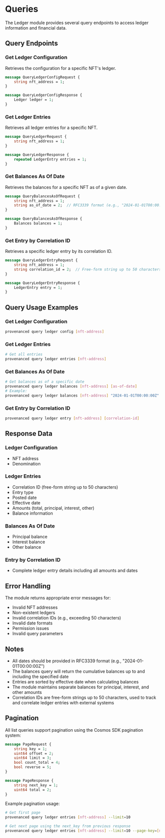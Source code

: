 # Queries

The Ledger module provides several query endpoints to access ledger information and financial data.

## Query Endpoints

### Get Ledger Configuration
Retrieves the configuration for a specific NFT's ledger.

```protobuf
message QueryLedgerConfigRequest {
    string nft_address = 1;
}

message QueryLedgerConfigResponse {
    Ledger ledger = 1;
}
```

### Get Ledger Entries
Retrieves all ledger entries for a specific NFT.

```protobuf
message QueryLedgerRequest {
    string nft_address = 1;
}

message QueryLedgerResponse {
    repeated LedgerEntry entries = 1;
}
```

### Get Balances As Of Date
Retrieves the balances for a specific NFT as of a given date.

```protobuf
message QueryBalancesAsOfRequest {
    string nft_address = 1;
    string as_of_date = 2;  // RFC3339 format (e.g., "2024-01-01T00:00:00Z")
}

message QueryBalancesAsOfResponse {
    Balances balances = 1;
}
```

### Get Entry by Correlation ID
Retrieves a specific ledger entry by its correlation ID.

```protobuf
message QueryLedgerEntryRequest {
    string nft_address = 1;
    string correlation_id = 2;  // Free-form string up to 50 characters
}

message QueryLedgerEntryResponse {
    LedgerEntry entry = 1;
}
```

## Query Usage Examples

### Get Ledger Configuration
```bash
provenanced query ledger config [nft-address]
```

### Get Ledger Entries
```bash
# Get all entries
provenanced query ledger entries [nft-address]
```

### Get Balances As Of Date
```bash
# Get balances as of a specific date
provenanced query ledger balances [nft-address] [as-of-date]
# Example:
provenanced query ledger balances [nft-address] "2024-01-01T00:00:00Z"
```

### Get Entry by Correlation ID
```bash
provenanced query ledger entry [nft-address] [correlation-id]
```

## Response Data

### Ledger Configuration
- NFT address
- Denomination

### Ledger Entries
- Correlation ID (free-form string up to 50 characters)
- Entry type
- Posted date
- Effective date
- Amounts (total, principal, interest, other)
- Balance information

### Balances As Of Date
- Principal balance
- Interest balance
- Other balance

### Entry by Correlation ID
- Complete ledger entry details including all amounts and dates

## Error Handling

The module returns appropriate error messages for:
- Invalid NFT addresses
- Non-existent ledgers
- Invalid correlation IDs (e.g., exceeding 50 characters)
- Invalid date formats
- Permission issues
- Invalid query parameters

## Notes

- All dates should be provided in RFC3339 format (e.g., "2024-01-01T00:00:00Z")
- The balances query will return the cumulative balances up to and including the specified date
- Entries are sorted by effective date when calculating balances
- The module maintains separate balances for principal, interest, and other amounts
- Correlation IDs are free-form strings up to 50 characters, used to track and correlate ledger entries with external systems

## Pagination

All list queries support pagination using the Cosmos SDK pagination system:

```protobuf
message PageRequest {
    string key = 1;
    uint64 offset = 2;
    uint64 limit = 3;
    bool count_total = 4;
    bool reverse = 5;
}

message PageResponse {
    string next_key = 1;
    uint64 total = 2;
}
```

Example pagination usage:
```bash
# Get first page
provenanced query ledger entries [nft-address] --limit=10

# Get next page using the next_key from previous response
provenanced query ledger entries [nft-address] --limit=10 --page-key=[next_key]
``` 